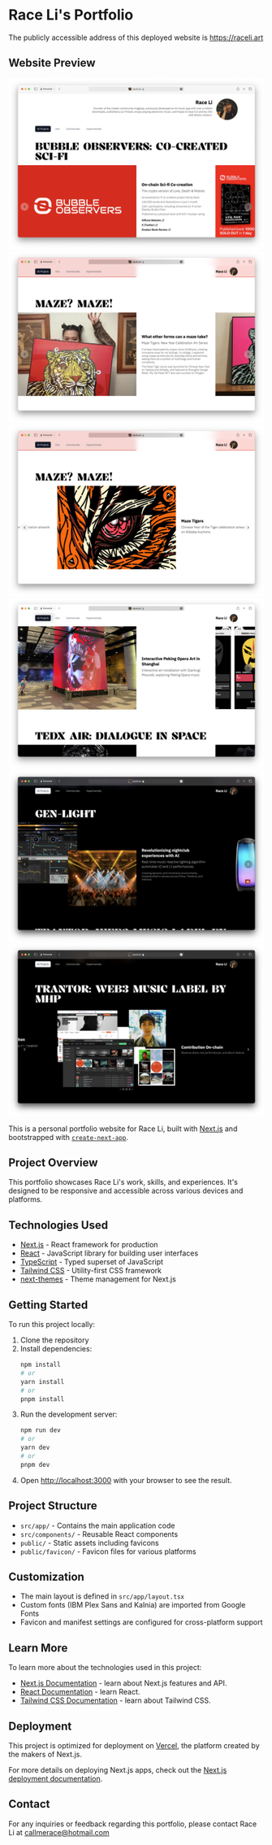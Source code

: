 # Race Li's Portfolio

The publicly accessible address of this deployed website is https://raceli.art

## Website Preview

![Website Preview 1](/public/readme-images/readme-preview-1.png)
![Website Preview 2](/public/readme-images/readme-preview-2.png)
![Website Preview 3](/public/readme-images/readme-preview-3.png)
![Website Preview 4](/public/readme-images/readme-preview-4.png)
![Website Preview 5](/public/readme-images/readme-preview-5.png)
![Website Preview 6](/public/readme-images/readme-preview-6.png)

This is a personal portfolio website for Race Li, built with [Next.js](https://nextjs.org) and bootstrapped with [`create-next-app`](https://nextjs.org/docs/app/api-reference/cli/create-next-app).

## Project Overview

This portfolio showcases Race Li's work, skills, and experiences. It's designed to be responsive and accessible across various devices and platforms.

## Technologies Used

- [Next.js](https://nextjs.org/) - React framework for production
- [React](https://reactjs.org/) - JavaScript library for building user interfaces
- [TypeScript](https://www.typescriptlang.org/) - Typed superset of JavaScript
- [Tailwind CSS](https://tailwindcss.com/) - Utility-first CSS framework
- [next-themes](https://github.com/pacocoursey/next-themes) - Theme management for Next.js

## Getting Started

To run this project locally:

1. Clone the repository
2. Install dependencies:
   ```bash
   npm install
   # or
   yarn install
   # or
   pnpm install
   ```
3. Run the development server:
   ```bash
   npm run dev
   # or
   yarn dev
   # or
   pnpm dev
   ```
4. Open [http://localhost:3000](http://localhost:3000) with your browser to see the result.

## Project Structure

- `src/app/` - Contains the main application code
- `src/components/` - Reusable React components
- `public/` - Static assets including favicons
- `public/favicon/` - Favicon files for various platforms

## Customization

- The main layout is defined in `src/app/layout.tsx`
- Custom fonts (IBM Plex Sans and Kalnia) are imported from Google Fonts
- Favicon and manifest settings are configured for cross-platform support

## Learn More

To learn more about the technologies used in this project:

- [Next.js Documentation](https://nextjs.org/docs) - learn about Next.js features and API.
- [React Documentation](https://reactjs.org/docs/getting-started.html) - learn React.
- [Tailwind CSS Documentation](https://tailwindcss.com/docs) - learn about Tailwind CSS.

## Deployment

This project is optimized for deployment on [Vercel](https://vercel.com/), the platform created by the makers of Next.js.

For more details on deploying Next.js apps, check out the [Next.js deployment documentation](https://nextjs.org/docs/app/building-your-application/deploying).

## Contact

For any inquiries or feedback regarding this portfolio, please contact Race Li at callmerace@hotmail.com
